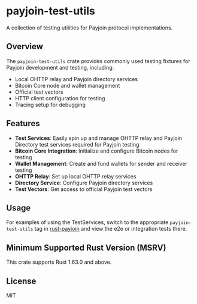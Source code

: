 # payjoin-test-utils

A collection of testing utilities for Payjoin protocol implementations.

## Overview

The `payjoin-test-utils` crate provides commonly used testing fixtures for
Payjoin development and testing, including:

- Local OHTTP relay and Payjoin directory services
- Bitcoin Core node and wallet management
- Official test vectors
- HTTP client configuration for testing
- Tracing setup for debugging

## Features

- **Test Services**: Easily spin up and manage OHTTP relay and Payjoin Directory
  test services required for Payjoin testing
- **Bitcoin Core Integration**: Initialize and configure Bitcoin nodes for
  testing
- **Wallet Management**: Create and fund wallets for sender and receiver testing
- **OHTTP Relay**: Set up local OHTTP relay services
- **Directory Service**: Configure Payjoin directory services
- **Test Vectors**: Get access to official Payjoin test vectors

## Usage

For examples of using the TestServices, switch to the appropriate
`payjoin-test-utils` tag in
[rust-payjoin](https://github.com/payjoin/rust-payjoin) and view the e2e or
integration tests there.

## Minimum Supported Rust Version (MSRV)

This crate supports Rust 1.63.0 and above.

## License

MIT
